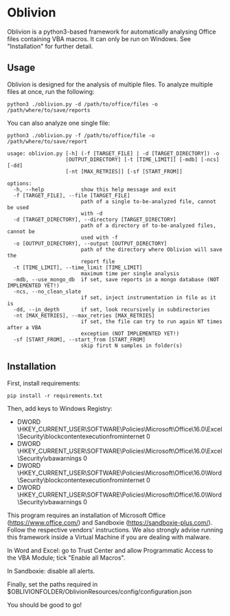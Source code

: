 # Oblivion
Oblivion is a python3-based framework for automatically analysing Office files containing VBA macros. It can only be run on Windows. See "Installation" for further detail.

## Usage

Oblivion is designed for the analysis of multiple files. To analyze multiple files at once, run the following:

`python3 ./oblivion.py -d /path/to/office/files -o /path/where/to/save/reports`

You can also analyze one single file:

`python3 ./oblivion.py -f /path/to/office/file -o /path/where/to/save/report`
```
usage: oblivion.py [-h] (-f [TARGET_FILE] | -d [TARGET_DIRECTORY]) -o
                   [OUTPUT_DIRECTORY] [-t [TIME_LIMIT]] [-mdb] [-ncs] [-dd]
                   [-nt [MAX_RETRIES]] [-sf [START_FROM]]

options:
  -h, --help            show this help message and exit
  -f [TARGET_FILE], --file [TARGET_FILE]
                        path of a single to-be-analyzed file, cannot be used
                        with -d
  -d [TARGET_DIRECTORY], --directory [TARGET_DIRECTORY]
                        path of a directory of to-be-analyzed files, cannot be
                        used with -f
  -o [OUTPUT_DIRECTORY], --output [OUTPUT_DIRECTORY]
                        path of the directory where Oblivion will save the
                        report file
  -t [TIME_LIMIT], --time_limit [TIME_LIMIT]
                        maximum time per single analysis
  -mdb, --use_mongo_db  if set, save reports in a mongo database (NOT IMPLEMENTED YET!)
  -ncs, --no_clean_slate
                        if set, inject instrumentation in file as it is
  -dd, --in_depth       if set, look recursively in subdirectories
  -nt [MAX_RETRIES], --max_retries [MAX_RETRIES]
                        if set, the file can try to run again NT times after a VBA
                        exception (NOT IMPLEMENTED YET!)
  -sf [START_FROM], --start_from [START_FROM]
                        skip first N samples in folder(s)
```


## Installation
First, install requirements:

`pip install -r requirements.txt`

Then, add keys to Windows Registry:
- DWORD \HKEY_CURRENT_USER\SOFTWARE\Policies\Microsoft\Office\16.0\Excel\Security\blockcontentexecutionfrominternet 0
- DWORD \HKEY_CURRENT_USER\SOFTWARE\Policies\Microsoft\Office\16.0\Excel\Security\vbawarnings 0
- DWORD \HKEY_CURRENT_USER\SOFTWARE\Policies\Microsoft\Office\16.0\Word\Security\blockcontentexecutionfrominternet 0
- DWORD \HKEY_CURRENT_USER\SOFTWARE\Policies\Microsoft\Office\16.0\Word\Security\vbawarnings 0

This program requires an installation of Microsoft Office (https://www.office.com/) and Sandboxie (https://sandboxie-plus.com/). Follow the respective vendors' instructions. We also strongly advise running this framework inside a Virtual Machine if you are dealing with malware.

In Word and Excel: go to Trust Center and allow Programmatic Access to the VBA Module; tick "Enable all Macros".

In Sandboxie: disable all alerts.

Finally, set the paths required in $OBLIVIONFOLDER/OblivionResources/config/configuration.json

You should be good to go!
